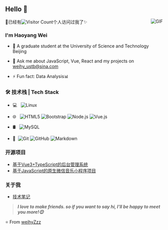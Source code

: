 ## Hello 👋
🤙已经有![Visitor Count](https://profile-counter.glitch.me/Christmas/count.svg)个人访问过我了✨
<img align="right" alt="GIF" src="https://raw.githubusercontent.com/JoeyBling/JoeyBling/master/pic/pusheencode.gif" />


### I'm Haoyang Wei


- 🌱 A graduate student at the University of Science and Technology Beijing
- 💬 Ask me about JavaScript, Vue, React and my projects on [weihy_ustb@sina.com](weihy_ustb@sina.com)

- ⚡ Fun fact: Data Analysis📊

### 🛠 技术栈 | Tech Stack

- 💻 &#160; 
![Linux](https://img.shields.io/badge/-Linux-333333?style=flat&logo=Linux&logoColor=FCC624)

- 🌐 &#160; ![HTML5](https://img.shields.io/badge/-HTML5-333333?style=flat&logo=HTML5)
![Bootstrap](https://img.shields.io/badge/-Bootstrap-333333?style=flat&logo=bootstrap&logoColor=563D7C)
![Node.js](https://img.shields.io/badge/-Node.js-333333?style=flat&logo=node.js)
![Vue.js](https://img.shields.io/badge/-VueJS-333333?style=flat&logo=Vue.js)
- 🛢 &#160; ![MySQL](https://img.shields.io/badge/-MySQL-333333?style=flat&logo=mysql)

- 🔧 &#160;![Git](https://img.shields.io/badge/-Git-333333?style=flat&logo=git)
![GitHub](https://img.shields.io/badge/-GitHub-333333?style=flat&logo=github)
![Markdown](https://img.shields.io/badge/-Markdown-333333?style=flat&logo=markdown)

### 开源项目
- [基于Vue3+TypeScript的后台管理系统](https://github.com/weihyZzz/vue3cms)
- [基于JavaScript的原生微信音乐小程序项目](https://github.com/weihyZzz/weihyMusic)


### 关于我
- [技术笔记](https://juejin.cn/user/655771724415006)

> ***I love to make friends. so if you want to say hi, I'll be happy to meet you more!😊***

⭐️ From [weihyZzz](https://github.com/weihyZzz)
